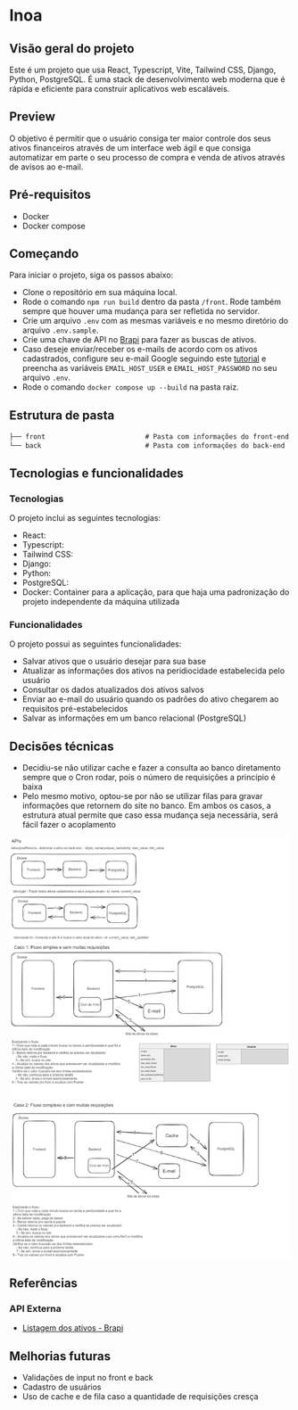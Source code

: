 # Inoa

## Visão geral do projeto

Este é um projeto que usa React, Typescript, Vite, Tailwind CSS, Django, Python, PostgreSQL.
É uma stack de desenvolvimento web moderna que é rápida e eficiente para construir aplicativos web escaláveis.

## Preview

O objetivo é permitir que o usuário consiga ter maior controle dos seus ativos financeiros através de um interface web ágil e que consiga automatizar em parte o seu processo de compra e venda de ativos através de avisos ao e-mail.

## Pré-requisitos

- Docker
- Docker compose

## Começando

Para iniciar o projeto, siga os passos abaixo:

- Clone o repositório em sua máquina local.
- Rode o comando `npm run build` dentro da pasta `/front`. Rode também sempre que houver uma mudança para ser refletida no servidor.
- Crie um arquivo `.env` com as mesmas variáveis e no mesmo diretório do arquivo `.env.sample`.
- Crie uma chave de API no [Brapi](https://brapi.dev/) para fazer as buscas de ativos.
- Caso deseje enviar/receber os e-mails de acordo com os ativos cadastrados, configure seu e-mail Google seguindo este [tutorial](https://knowledge.workspace.google.com/kb/how-to-generate-an-app-passwords-000009237?hl=pt-br) e preencha as variáveis `EMAIL_HOST_USER` e `EMAIL_HOST_PASSWORD` no seu arquivo `.env`.
- Rode o comando `docker compose up --build` na pasta raiz.

## Estrutura de pasta

```
├── front                         # Pasta com informações do front-end
└── back                          # Pasta com informações do back-end
```

## Tecnologias e funcionalidades

### Tecnologias

O projeto inclui as seguintes tecnologias:

- React:
- Typescript:
- Tailwind CSS:
- Django:
- Python:
- PostgreSQL:
- Docker: Container para a aplicação, para que haja uma padronização do projeto independente da máquina utilizada

### Funcionalidades

O projeto possui as seguintes funcionalidades:

- Salvar ativos que o usuário desejar para sua base
- Atualizar as informações dos ativos na peridiocidade estabelecida pelo usuário
- Consultar os dados atualizados dos ativos salvos
- Enviar ao e-mail do usuário quando os padrões do ativo chegarem ao requisitos pré-estabelecidos
- Salvar as informações em um banco relacional (PostgreSQL)

## Decisões técnicas

- Decidiu-se não utilizar cache e fazer a consulta ao banco diretamento sempre que o Cron rodar, pois o número de requisições a princípio é baixa
- Pelo mesmo motivo, optou-se por não se utilizar filas para gravar informações que retornem do site []() no banco. Em ambos os casos, a estrutura atual permite que caso essa mudança seja necessária, será fácil fazer o acoplamento

![Planejamento](./front/public/Planejamento.png)

## Referências

### API Externa

- [Listagem dos ativos - Brapi](https://brapi.dev/docs)

## Melhorias futuras

- Validações de input no front e back
- Cadastro de usuários
- Uso de cache e de fila caso a quantidade de requisições cresça
